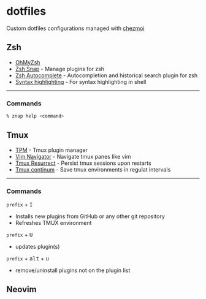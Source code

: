 # dotfiles

Custom dotfiles configurations managed with [chezmoi](https://github.com/twpayne/chezmoi)

## Zsh

- [OhMyZsh](https://github.com/ohmyzsh/ohmyzsh)
- [Zsh Snap](https://github.com/marlonrichert/zsh-snap) - Manage plugins for zsh
- [Zsh Autocomplete](https://github.com/marlonrichert/zsh-autocomplete) - Autocompletion and historical search plugin for zsh
- [Syntax highlighting](https://github.com/zdharma-continuum/fast-syntax-highlighting) - For syntax highlighting in shell

---

### Commands

```sh
% znap help <command>
```

## Tmux

- [TPM](https://github.com/tmux-plugins/tpm) - Tmux plugin manager
- [Vim Navigator](https://github.com/christoomey/vim-tmux-navigator) - Navigate tmux panes like vim
- [Tmux Resurrect](https://github.com/tmux-plugins/tmux-resurrect) - Persist tmux sessions upon restarts
- [Tmux continum](https://github.com/tmux-plugins/tmux-continuum) - Save tmux environments in regulat intervals

---

### Commands

`prefix` + <kbd>I</kbd>

- Installs new plugins from GitHub or any other git repository
- Refreshes TMUX environment

`prefix` + <kbd>U</kbd>

- updates plugin(s)

`prefix` + <kbd>alt</kbd> + <kbd>u</kbd>

- remove/uninstall plugins not on the plugin list

## Neovim
